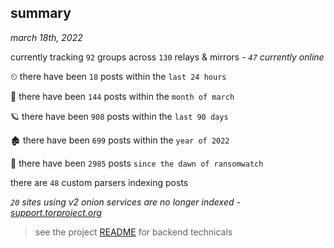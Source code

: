 
## summary
_march 18th, 2022_

currently tracking `92` groups across `130` relays & mirrors - _`47` currently online_

⏲ there have been `18` posts within the `last 24 hours`

🦈 there have been `144` posts within the `month of march`

🪐 there have been `908` posts within the `last 90 days`

🏚 there have been `699` posts within the `year of 2022`

🦕 there have been `2985` posts `since the dawn of ransomwatch`

there are `48` custom parsers indexing posts

_`20` sites using v2 onion services are no longer indexed - [support.torproject.org](https://support.torproject.org/onionservices/v2-deprecation/)_

> see the project [README](https://github.com/thetanz/ransomwatch#ransomwatch--) for backend technicals
